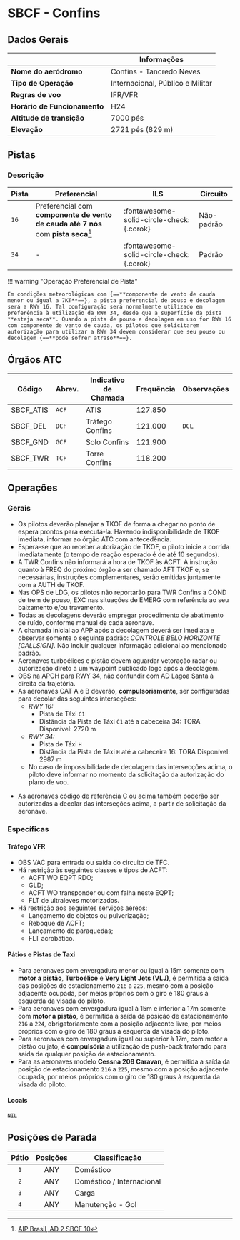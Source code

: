 # SBCF - Confins

## Dados Gerais

|                              | Informações                      |
|------------------------------|----------------------------------|
| **Nome do aeródromo**        | Confins - Tancredo Neves         |
| **Tipo de Operação**         | Internacional, Público e Militar |
| **Regras de voo**            | IFR/VFR                          |
| **Horário de Funcionamento** | H24                              |
| **Altitude de transição**    | 7000 pés                         |
| **Elevação**                 | 2721 pés (829 m)                 |

## Pistas

### Descrição

| Pista | Preferencial                                                                       | ILS                                         | Circuito            |
|-------|------------------------------------------------------------------------------------|--------------------------------------------|---------------------|
| `16`  | Preferencial com **componente de vento de cauda até 7 nós** com **pista seca**[^1] | :fontawesome-solid-circle-check:{.corok}    | Não-padrão          |
| `34`  | -                                                                                  | :fontawesome-solid-circle-check:{.corok}    | Padrão              | 

[^1]: [AIP Brasil, AD 2 SBCF 10](https://aisweb.decea.mil.br/?i=publicacoes&p=aip) 

!!! warning "Operação Preferencial de Pista"

    Em condições meteorológicas com {==**componente de vento de cauda menor ou igual a 7KT**==}, a pista preferencial de pouso e decolagem será a RWY 16. Tal configuração será normalmente utilizado em preferência à utilização da RWY 34, desde que a superfície da pista **esteja seca**. Quando a pista de pouso e decolagem em uso for RWY 16 com componente de vento de cauda, os pilotos que solicitarem autorização para utilizar a RWY 34 devem considerar que seu pouso ou decolagem {==**pode sofrer atraso**==}.

<!--
### Configurações

| Configuração | Decolagem   | Pouso       | Observações                                                                                     |
| ------------ | ----------- | ----------- | ----------------------------------------------------------------------------------------------- |
| **LESTE**    | `11L` `11R` | `11L` `11R` | Prioriza-se a `11L` nas saídas para o setor **NORTE** e a `11R` nas saídas para o setor **SUL** |
| **OESTE**    | `29L` `29R` | `29L` `29R` | Prioriza-se a `29R` nas saídas para o setor **NORTE** e a `29L` nas saídas para o setor **SUL** |
-->

## Órgãos ATC

| Código     | Abrev. | Indicativo de Chamada | Frequência | Observações |
| ---------- | ------ | --------------------- | ---------- | ----------- |
| SBCF_ATIS  | `ACF`  | ATIS                  | 127.850    |             |
| SBCF_DEL   | `DCF`  | Tráfego Confins       | 121.000    | `DCL`       |
| SBCF_GND   | `GCF`  | Solo Confins          | 121.900    |             |
| SBCF_TWR   | `TCF`  | Torre Confins         | 118.200    |             |

## Operações

### Gerais

- Os pilotos deverão planejar a TKOF de forma a chegar no ponto de espera prontos para executá-la. Havendo indisponibilidade de TKOF imediata, informar ao órgão ATC com antecedência.
- Espera-se que ao receber autorização de TKOF, o piloto inicie a corrida imediatamente (o tempo de reação esperado é de até 10 segundos).
- A TWR Confins não informará a hora de TKOF às ACFT. A instrução quanto à FREQ do próximo órgão a ser chamado AFT TKOF e, se necessárias, instruções complementares, serão emitidas juntamente com a AUTH de TKOF.
- Nas OPS de LDG, os pilotos não reportarão para TWR Confins a COND de trem de pouso, EXC nas situações de EMERG com referência ao seu baixamento e/ou travamento.
- Todas as decolagens deverão empregar procedimento de abatimento de ruído, conforme manual de cada aeronave.
- A chamada inicial ao APP após a decolagem deverá ser imediata e observar somente o seguinte padrão: *CONTROLE BELO HORIZONTE [CALLSIGN]*. Não incluir qualquer informação adicional ao mencionado padrão.
- Aeronaves turboélices e pistão devem aguardar vetoração radar ou autorização direto a um waypoint publicado logo após a decolagem.
- OBS na APCH para RWY 34, não confundir com AD Lagoa Santa à direita da trajetória.
- As aeronaves CAT A e B deverão, **compulsoriamente**, ser configuradas para decolar das seguintes interseções:
    - *RWY 16:*
        * Pista de Táxi `C1`
        * Distância da Pista de Táxi `C1` até a cabeceira 34: TORA Disponível: 2720 m
    - *RWY 34:*
        * Pista de Táxi `H`
        * Distância da Pista de Táxi `H` até a cabeceira 16: TORA Disponível: 2987 m
    * No caso de impossibilidade de decolagem das intersecções acima, o piloto deve informar no momento da solicitação da autorização do plano de voo.
* As aeronaves código de referência C ou acima também poderão ser autorizadas a decolar das interseções acima, a partir de solicitação da aeronave.

### Específicas

#### Tráfego VFR

- OBS VAC para entrada ou saída do circuito de TFC.
- Há restrição às seguintes classes e tipos de ACFT:
    - ACFT WO EQPT RDO;
    - GLD;
    - ACFT WO transponder ou com falha neste EQPT;
    - FLT de ultraleves motorizados.
- Há restrição aos seguintes serviços aéreos:
    - Lançamento de objetos ou pulverização;
    - Reboque de ACFT;
    - Lançamento de paraquedas;
    - FLT acrobático.

#### Pátios e Pistas de Taxi

- Para aeronaves com envergadura menor ou igual à 15m somente com **motor a pistão**, **Turboélice** e **Very Light Jets (VLJ)**, é permitida a saída das posições de estacionamento `216` a `225`, mesmo com a posição adjacente ocupada, por meios próprios com o giro e 180 graus à esquerda da visada do piloto.
- Para aeronaves com envergadura igual à 15m e inferior a 17m somente com **motor a pistão**, é permitida a saída da posição de estacionamento `216` a `224`, obrigatoriamente com a posição adjacente livre, por meios próprios com o giro de 180 graus à esquerda da visada do piloto.
- Para aeronaves com envergadura igual ou superior à 17m, com motor a pistão ou jato, é **compulsória** a utilização de push-back tratorado para saída de qualquer posição de estacionamento.
- Para as aeronaves modelo **Cessna 208 Caravan**, é permitida a saída da posição de estacionamento `216` a `225`, mesmo com a posição adjacente ocupada, por meios próprios com o giro de 180 graus à esquerda da visada do piloto.

#### Locais

`NIL`

## Posições de Parada

| Pátio     | Posições  | Classificação             |
|:---------:|:---------:|---------------------------|
| `1`       | ANY       | Doméstico                 |
| `2`       | ANY       | Doméstico / Internacional |
| `3`       | ANY       | Carga                     |
| `4`       | ANY       | Manutenção - Gol          |